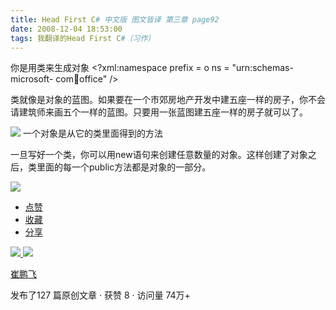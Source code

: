 ```yaml
---
title: Head First C# 中文版 图文皆译 第三章 page92
date: 2008-12-04 18:53:00
tags: 我翻译的Head First C#（习作）
---
```

你是用类来生成对象  <?xml:namespace prefix = o ns = "urn:schemas-microsoft-
com:office:office" />

类就像是对象的蓝图。如果要在一个市郊房地产开发中建五座一样的房子，你不会请建筑师来画五个一样的蓝图。只要用一张蓝图建五座一样的房子就可以了。

![](https://p-blog.csdn.net/images/p_blog_csdn_net/cuipengfei1/EntryImages/20081204/%E6%88%AA%E5%9B%BE00633640136069210000.jpg) 一个对象是从它的类里面得到的方法

一旦写好一个类，你可以用new语句来创建任意数量的对象。这样创建了对象之后，类里面的每一个public方法都是对象的一部分。

![](https://p-blog.csdn.net/images/p_blog_csdn_net/cuipengfei1/EntryImages/20081204/%E6%88%AA%E5%9B%BE01633640136070147500.jpg)

  * [ 点赞  ](javascript:;)
  * [ 收藏  ](javascript:;)
  * [ 分享 ](javascript:;)

[ ![](https://profile.csdnimg.cn/5/2/5/3_cuipengfei1)
![](https://g.csdnimg.cn/static/user-reg-year/1x/11.png)
](https://blog.csdn.net/cuipengfei1)

[ 崔鹏飞 ](https://blog.csdn.net/cuipengfei1)

发布了127 篇原创文章  ·  获赞 8  ·  访问量 74万+

